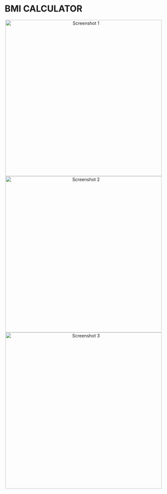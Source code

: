 # BMI CALCULATOR

<div align="center">
    <img src="https://github.com/Sowmika-Arul/BMI-/assets/171491614/4baf2791-e8ec-4156-9f9c-c662bcc7bb8d" alt="Screenshot 1" width="500" height="500">
</div>

<div align="center">
    <img src="https://github.com/Sowmika-Arul/BMI-/assets/171491614/39ef6f98-fcc2-4b63-88a2-83a97d03ed87" alt="Screenshot 2" width="500" height="500">
</div>

<div align="center">
    <img src="https://github.com/Sowmika-Arul/BMI-/assets/171491614/b06ea13c-0648-4c95-a9c8-2cdfe092698d" alt="Screenshot 3" width="500" height="500">
</div>
